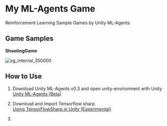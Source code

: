 # My ML-Agents Game

Reinforcement Learning Sample Games by Unity ML-Agents

## Game Samples

**ShootingGame**

![sg_internal_350000](https://user-images.githubusercontent.com/31748235/37875474-ef565f20-307a-11e8-829a-b316bafd694e.gif)

## How to Use

1. Download Unity ML-Agents v0.3 and open unity-environment with Unity  
[Unity ML-Agents (Beta)](https://github.com/Unity-Technologies/ml-agents)

2. Download and import Tensorflow sharp  
[Using TensorFlowSharp in Unity (Experimental)](https://github.com/Unity-Technologies/ml-agents/blob/master/docs/Using-TensorFlow-Sharp-in-Unity.md)

3. 
